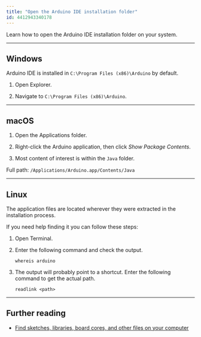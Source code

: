 ```yaml
---
title: "Open the Arduino IDE installation folder"
id: 4412943340178
---
```


Learn how to open the Arduino IDE installation folder on your system.

---

<a id="windows"></a>

## Windows

Arduino IDE is installed in `C:\Program Files (x86)\Arduino` by default.

1. Open Explorer.

2. Navigate to `C:\Program Files (x86)\Arduino`.

---

<a id="macos"></a>

## macOS

1. Open the Applications folder.

2. Right-click the Arduino application, then click _Show Package Contents_.

3. Most content of interest is within the `Java` folder.

Full path: `/Applications/Arduino.app/Contents/Java`

---

<a id="linux"></a>

## Linux

The application files are located wherever they were extracted in the installation process.

If you need help finding it you can follow these steps:

1. Open Terminal.

2. Enter the following command and check the output.

   `whereis arduino`

3. The output will probably point to a shortcut. Enter the following command to get the actual path.

   `readlink <path>`

---

## Further reading

* [Find sketches, libraries, board cores, and other files on your computer](https://support.arduino.cc/hc/en-us/articles/4415103213714-Find-sketches-libraries-board-cores-and-other-files-on-your-computer)
